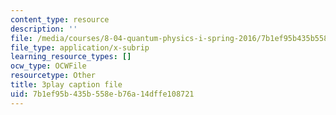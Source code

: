 ```yaml
---
content_type: resource
description: ''
file: /media/courses/8-04-quantum-physics-i-spring-2016/7b1ef95b435b558eb76a14dffe108721_f079K1f2WQk.vtt
file_type: application/x-subrip
learning_resource_types: []
ocw_type: OCWFile
resourcetype: Other
title: 3play caption file
uid: 7b1ef95b-435b-558e-b76a-14dffe108721
---
```

